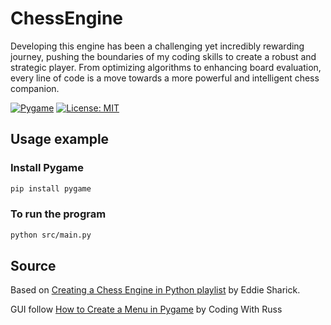 # ChessEngine
Developing this engine has been a challenging yet incredibly rewarding journey, pushing the boundaries of my coding skills to create a robust and strategic player. From optimizing algorithms to enhancing board evaluation, every line of code is a move towards a more powerful and intelligent chess companion.

[![Pygame](https://img.shields.io/badge/Pygame-v2.5.2-green.svg)](https://www.pygame.org/wiki/about)
[![License: MIT](https://img.shields.io/badge/License-MIT-brown.svg)](https://opensource.org/licenses/MIT)
## Usage example
### Install Pygame
```sh
pip install pygame
```
### To run the program
```sh
python src/main.py
```
## Source
Based on [Creating a Chess Engine in Python playlist](https://youtube.com/playlist?list=PLBwF487qi8MGU81nDGaeNE1EnNEPYWKY_&si=aaGqj99yB2HxHcLi) by Eddie Sharick.

GUI follow [How to Create a Menu in Pygame](https://youtu.be/2iyx8_elcYg) by Coding With Russ
